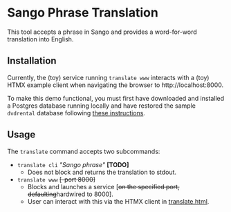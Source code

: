 # Sango Phrase Translation

This tool accepts a phrase in Sango and provides a word-for-word translation into English.

## Installation

Currently, the (toy) service running <code>translate www</code> interacts with a
(toy) HTMX example client when navigating the browser to http://localhost:8000.

To make this demo functional, you must first have downloaded and installed a Postgres
database running locally and have restored the sample `dvdrental` database following
[these instructions](https://www.postgresqltutorial.com/postgresql-getting-started/postgresql-sample-database/).

## Usage

The `translate` command accepts two subcommands:

- `translate cli` _"Sango phrase"_ **[TODO]**
  - Does not block and returns the translation to stdout.
- `translate www` ~~[-port 8000]~~
  - Blocks and launches a service [~~on the specified port, defaulting~~hardwired to 8000].
  - User can interact with this via the HTMX client in [translate.html](translate.html).

